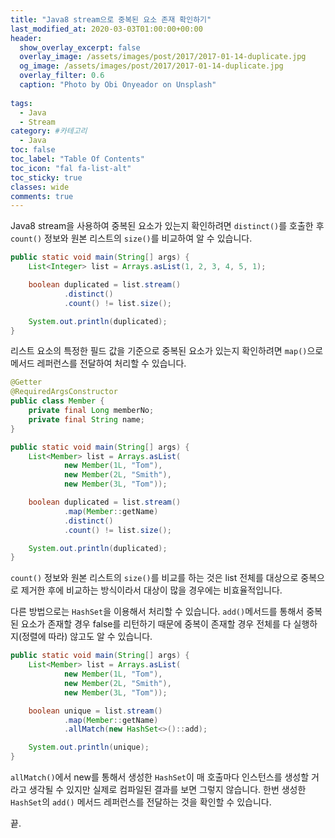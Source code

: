 ```yaml
---
title: "Java8 stream으로 중복된 요소 존재 확인하기"
last_modified_at: 2020-03-03T01:00:00+00:00
header:
  show_overlay_excerpt: false
  overlay_image: /assets/images/post/2017/2017-01-14-duplicate.jpg
  og_image: /assets/images/post/2017/2017-01-14-duplicate.jpg
  overlay_filter: 0.6
  caption: "Photo by Obi Onyeador on Unsplash"
  
tags:
  - Java
  - Stream
category: #카테고리
  - Java
toc: false
toc_label: "Table Of Contents"
toc_icon: "fal fa-list-alt"
toc_sticky: true
classes: wide
comments: true
---
```




Java8 stream을 사용하여 중복된 요소가 있는지 확인하려면 `distinct()`를 호출한 후 `count()` 정보와 원본 리스트의 `size()`를 비교하여 알 수 있습니다. 

```java
public static void main(String[] args) {
    List<Integer> list = Arrays.asList(1, 2, 3, 4, 5, 1);

    boolean duplicated = list.stream()
            .distinct()
            .count() != list.size();

    System.out.println(duplicated);
}
```

리스트 요소의 특정한 필드 값을 기준으로 중복된 요소가 있는지 확인하려면 `map()`으로 메서드 레퍼런스를 전달하여 처리할 수 있습니다.

```java
@Getter
@RequiredArgsConstructor
public class Member {
    private final Long memberNo;
    private final String name;
}
```

```java
public static void main(String[] args) {
    List<Member> list = Arrays.asList(
            new Member(1L, "Tom"),
            new Member(2L, "Smith"),
            new Member(3L, "Tom"));

    boolean duplicated = list.stream()
            .map(Member::getName)
            .distinct()
            .count() != list.size();

    System.out.println(duplicated);
}
```

`count()` 정보와 원본 리스트의 `size()`를 비교를 하는 것은 list 전체를 대상으로 중복으로 제거한 후에 비교하는 방식이라서 대상이 많을 경우에는 비효율적입니다. 

다른 방법으로는 `HashSet`을 이용해서 처리할 수 있습니다. `add()`메서드를 통해서 중복된 요소가 존재할 경우 false를 리턴하기 때문에 중복이 존재할 경우 전체를 다 실행하지(정렬에 따라) 않고도 알 수 있습니다.  

```java
public static void main(String[] args) {
    List<Member> list = Arrays.asList(
            new Member(1L, "Tom"),
            new Member(2L, "Smith"),
            new Member(3L, "Tom"));

    boolean unique = list.stream()
            .map(Member::getName)
            .allMatch(new HashSet<>()::add);

    System.out.println(unique);
}
```

`allMatch()`에서 new를 통해서 생성한 `HashSet`이 매 호출마다 인스턴스를 생성할 거라고 생각될 수 있지만 실제로 컴파일된 결과를 보면 그렇지 않습니다. 한번 생성한 `HashSet`의 `add()` 메서드 레퍼런스를 전달하는 것을 확인할 수 있습니다.  

끝.